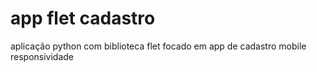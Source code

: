 # app flet cadastro
aplicação python com biblioteca flet focado em app de cadastro mobile
responsividade
